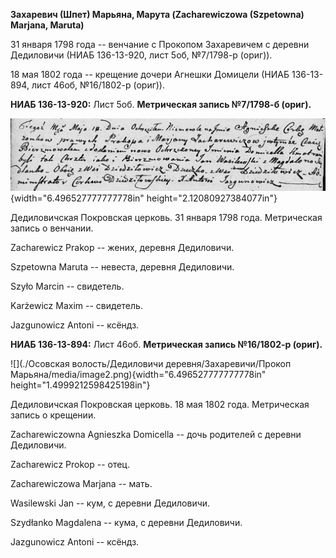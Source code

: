**Захаревич (Шпет) Марьяна, Марута (Zacharewiczowa (Szpetowna) Marjana,
Maruta)**

31 января 1798 года -- венчание с Прокопом Захаревичем с деревни
Дедиловичи (НИАБ 136-13-920, лист 5об, №7/1798-р (ориг)).

18 мая 1802 года -- крещение дочери Агнешки Домицели (НИАБ 136-13-894,
лист 46об, №16/1802-р (ориг)).

**НИАБ 136-13-920:** Лист 5об. **Метрическая запись №7/1798-б (ориг).**

![](./media/3d6f42d87b790ef5bafbc10da68a76ac400415bd.png){width="6.496527777777778in"
height="2.12080927384077in"}

Дедиловичская Покровская церковь. 31 января 1798 года. Метрическая
запись о венчании.

Zacharewicz Prakop -- жених, деревня Дедиловичи.

Szpetowna Maruta -- невеста, деревня Дедиловичи.

Szyło Marcin -- свидетель.

Karżewicz Maxim -- свидетель.

Jazgunowicz Antoni -- ксёндз.

**НИАБ 136-13-894:** Лист 46об. **Метрическая запись №16/1802-р
(ориг).**

![](./Осовская волость/Дедиловичи деревня/Захаревичи/Прокоп Марьяна/media/image2.png){width="6.496527777777778in"
height="1.4999212598425198in"}

Дедиловичская Покровская церковь. 18 мая 1802 года. Метрическая запись о
крещении.

Zacharewiczowna Agnieszka Domicella -- дочь родителей с деревни
Дедиловичи.

Zacharewicz Prokop -- отец.

Zacharewiczowa Marjana -- мать.

Wasilewski Jan -- кум, с деревни Дедиловичи.

Szydłanko Magdalena -- кума, с деревни Дедиловичи.

Jazgunowicz Antoni -- ксёндз.
